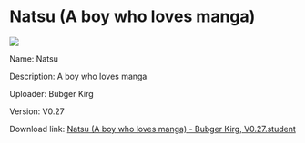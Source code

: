 # Natsu (A boy who loves manga)

<img src = "https://raw.githubusercontent.com/Arbiter1223/Koukou-Gurashi-Custom-Students/master/Students/Files/Natsu%20(A%20boy%20who%20loves%20manga).png">

Name: Natsu

Description: A boy who loves manga

Uploader: Bubger Kirg

Version: V0.27

Download link: <a href="https://raw.githubusercontent.com/Arbiter1223/Koukou-Gurashi-Custom-Students/master/Students/Files/Natsu%20(A%20boy%20who%20loves%20manga)%20-%20Bubger%20Kirg%2C%20V0.27.student">Natsu (A boy who loves manga) - Bubger Kirg, V0.27.student</a>
